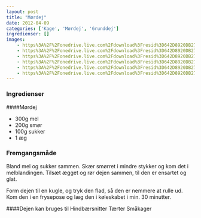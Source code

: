 ```yaml
---
layout: post
title: "Mørdej"
date: 2012-04-09
categories: ['Kage', 'Mørdej', 'Grunddej']
ingredienser: []
images:
    - https%3A%2F%2Fonedrive.live.com%2Fdownload%3Fresid%3D642D8920DB2784EE!170391
    - https%3A%2F%2Fonedrive.live.com%2Fdownload%3Fresid%3D642D8920DB2784EE!170392
    - https%3A%2F%2Fonedrive.live.com%2Fdownload%3Fresid%3D642D8920DB2784EE!170397
    - https%3A%2F%2Fonedrive.live.com%2Fdownload%3Fresid%3D642D8920DB2784EE!170398
    - https%3A%2F%2Fonedrive.live.com%2Fdownload%3Fresid%3D642D8920DB2784EE!170393
    - https%3A%2F%2Fonedrive.live.com%2Fdownload%3Fresid%3D642D8920DB2784EE!170395
---
```


### Ingredienser
####Mørdej
-   300g mel
-   200g smør
-   100g sukker
-   1 æg

### Fremgangsmåde
Bland mel og sukker sammen. Skær smørret i mindre stykker og kom det i melblandingen. Tilsæt ægget og rør dejen sammen, til den er ensartet og glat.

Form dejen til en kugle, og tryk den flad, så den er nemmere at rulle ud. Kom den i en frysepose og læg den i køleskabet i min. 30 minutter.

####Dejen kan bruges til
Hindbærsnitter
Tærter
Småkager
